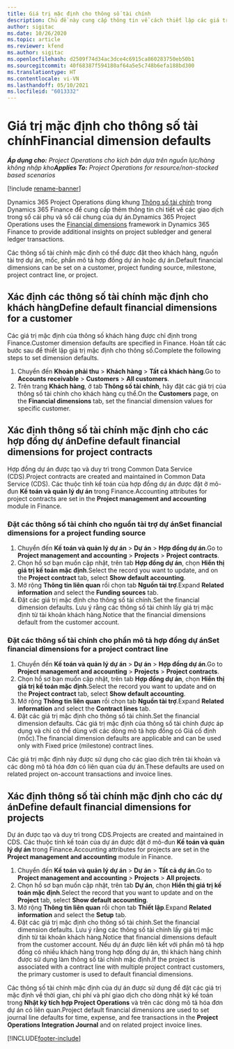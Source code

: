 ```yaml
---
title: Giá trị mặc định cho thông số tài chính
description: Chủ đề này cung cấp thông tin về cách thiết lập các giá trị mặc định cho thông số tài chính.
author: sigitac
ms.date: 10/26/2020
ms.topic: article
ms.reviewer: kfend
ms.author: sigitac
ms.openlocfilehash: d2509f74d34ac3dce4c6915ca860283750eb50b1
ms.sourcegitcommit: 40f68387f594180af64a5e5c748b6efa188bd300
ms.translationtype: HT
ms.contentlocale: vi-VN
ms.lasthandoff: 05/10/2021
ms.locfileid: "6013332"
---
```

# <a name="financial-dimension-defaults"></a><span data-ttu-id="20d78-103">Giá trị mặc định cho thông số tài chính</span><span class="sxs-lookup"><span data-stu-id="20d78-103">Financial dimension defaults</span></span>

<span data-ttu-id="20d78-104">_**Áp dụng cho:** Project Operations cho kịch bản dựa trên nguồn lực/hàng không nhập kho_</span><span class="sxs-lookup"><span data-stu-id="20d78-104">_**Applies To:** Project Operations for resource/non-stocked based scenarios_</span></span>

[!include [rename-banner](~/includes/cc-data-platform-banner.md)]

<span data-ttu-id="20d78-105">Dynamics 365 Project Operations dùng khung [Thông số tài chính](/dynamics365/finance/general-ledger/financial-dimensions) trong Dynamics 365 Finance để cung cấp thêm thông tin chi tiết về các giao dịch trong sổ cái phụ và sổ cái chung của dự án.</span><span class="sxs-lookup"><span data-stu-id="20d78-105">Dynamics 365 Project Operations uses the [Financial dimensions](/dynamics365/finance/general-ledger/financial-dimensions) framework in Dynamics 365 Finance to provide additional insights on project subledger and general ledger transactions.</span></span>

<span data-ttu-id="20d78-106">Các thông số tài chính mặc định có thể được đặt theo khách hàng, nguồn tài trợ dự án, mốc, phần mô tả hợp đồng dự án hoặc dự án.</span><span class="sxs-lookup"><span data-stu-id="20d78-106">Default financial dimensions can be set on a customer, project funding source, milestone, project contract line, or project.</span></span>

## <a name="define-default-financial-dimensions-for-a-customer"></a><span data-ttu-id="20d78-107">Xác định các thông số tài chính mặc định cho khách hàng</span><span class="sxs-lookup"><span data-stu-id="20d78-107">Define default financial dimensions for a customer</span></span>

<span data-ttu-id="20d78-108">Các giá trị mặc định của thông số khách hàng được chỉ định trong Finance.</span><span class="sxs-lookup"><span data-stu-id="20d78-108">Customer dimension defaults are specified in Finance.</span></span> <span data-ttu-id="20d78-109">Hoàn tất các bước sau để thiết lập giá trị mặc định cho thông số.</span><span class="sxs-lookup"><span data-stu-id="20d78-109">Complete the following steps to set dimension defaults.</span></span>

1. <span data-ttu-id="20d78-110">Chuyển đến **Khoản phải thu** > **Khách hàng** > **Tất cả khách hàng**.</span><span class="sxs-lookup"><span data-stu-id="20d78-110">Go to **Accounts receivable** > **Customers** > **All customers**.</span></span>
2. <span data-ttu-id="20d78-111">Trên trang **Khách hàng**, ở tab **Thông số tài chính**, hãy đặt các giá trị của thông số tài chính cho khách hàng cụ thể.</span><span class="sxs-lookup"><span data-stu-id="20d78-111">On the **Customers** page, on the **Financial dimensions** tab, set the financial dimension values for specific customer.</span></span>

## <a name="define-default-financial-dimensions-for-project-contracts"></a><span data-ttu-id="20d78-112">Xác định thông số tài chính mặc định cho các hợp đồng dự án</span><span class="sxs-lookup"><span data-stu-id="20d78-112">Define default financial dimensions for project contracts</span></span>

<span data-ttu-id="20d78-113">Hợp đồng dự án được tạo và duy trì trong Common Data Service (CDS).</span><span class="sxs-lookup"><span data-stu-id="20d78-113">Project contracts are created and maintained in Common Data Service (CDS).</span></span> <span data-ttu-id="20d78-114">Các thuộc tính kế toán của hợp đồng dự án được đặt ở mô-đun **Kế toán và quản lý dự án** trong Finance.</span><span class="sxs-lookup"><span data-stu-id="20d78-114">Accounting attributes for project contracts are set in the **Project management and accounting** module in Finance.</span></span>

### <a name="set-financial-dimensions-for-a-project-funding-source"></a><span data-ttu-id="20d78-115">Đặt các thông số tài chính cho nguồn tài trợ dự án</span><span class="sxs-lookup"><span data-stu-id="20d78-115">Set financial dimensions for a project funding source</span></span>

1. <span data-ttu-id="20d78-116">Chuyển đến **Kế toán và quản lý dự án** > **Dự án** > **Hợp đồng dự án**.</span><span class="sxs-lookup"><span data-stu-id="20d78-116">Go to **Project management and accounting** > **Projects** > **Project contracts**.</span></span>
2. <span data-ttu-id="20d78-117">Chọn hồ sơ bạn muốn cập nhật, trên tab **Hợp đồng dự án**, chọn **Hiển thị giá trị kế toán mặc định**.</span><span class="sxs-lookup"><span data-stu-id="20d78-117">Select the record you want to update, and on the **Project contract** tab, select **Show default accounting**.</span></span>
3. <span data-ttu-id="20d78-118">Mở rộng **Thông tin liên quan** rồi chọn tab **Nguồn tài trợ**.</span><span class="sxs-lookup"><span data-stu-id="20d78-118">Expand **Related information** and select the **Funding sources** tab.</span></span>
4. <span data-ttu-id="20d78-119">Đặt các giá trị mặc định cho thông số tài chính.</span><span class="sxs-lookup"><span data-stu-id="20d78-119">Set the financial dimension defaults.</span></span> <span data-ttu-id="20d78-120">Lưu ý rằng các thông số tài chính lấy giá trị mặc định từ tài khoản khách hàng.</span><span class="sxs-lookup"><span data-stu-id="20d78-120">Notice that the financial dimensions default from the customer account.</span></span>

### <a name="set-financial-dimensions-for-a-project-contract-line"></a><span data-ttu-id="20d78-121">Đặt các thông số tài chính cho phần mô tả hợp đồng dự án</span><span class="sxs-lookup"><span data-stu-id="20d78-121">Set financial dimensions for a project contract line</span></span>

1. <span data-ttu-id="20d78-122">Chuyển đến **Kế toán và quản lý dự án** > **Dự án** > **Hợp đồng dự án**.</span><span class="sxs-lookup"><span data-stu-id="20d78-122">Go to **Project management and accounting** > **Projects** > **Project contracts**.</span></span>
2. <span data-ttu-id="20d78-123">Chọn hồ sơ bạn muốn cập nhật, trên tab **Hợp đồng dự án**, chọn **Hiển thị giá trị kế toán mặc định**.</span><span class="sxs-lookup"><span data-stu-id="20d78-123">Select the record you want to update and on the **Project contract** tab, select **Show default accounting**.</span></span>
3. <span data-ttu-id="20d78-124">Mở rộng **Thông tin liên quan** rồi chọn tab **Nguồn tài trợ**.</span><span class="sxs-lookup"><span data-stu-id="20d78-124">Expand **Related information** and select the **Contract lines** tab.</span></span>
4. <span data-ttu-id="20d78-125">Đặt các giá trị mặc định cho thông số tài chính.</span><span class="sxs-lookup"><span data-stu-id="20d78-125">Set the financial dimension defaults.</span></span> <span data-ttu-id="20d78-126">Các giá trị mặc định của thông số tài chính được áp dụng và chỉ có thể dùng với các dòng mô tả hợp đồng có Giá cố định (mốc).</span><span class="sxs-lookup"><span data-stu-id="20d78-126">The financial dimension defaults are applicable and can be used only with Fixed price (milestone) contract lines.</span></span>

<span data-ttu-id="20d78-127">Các giá trị mặc định này được sử dụng cho các giao dịch trên tài khoản và các dòng mô tả hóa đơn có liên quan của dự án.</span><span class="sxs-lookup"><span data-stu-id="20d78-127">These defaults are used on related project on-account transactions and invoice lines.</span></span>

## <a name="define-default-financial-dimensions-for-projects"></a><span data-ttu-id="20d78-128">Xác định thông số tài chính mặc định cho các dự án</span><span class="sxs-lookup"><span data-stu-id="20d78-128">Define default financial dimensions for projects</span></span>

<span data-ttu-id="20d78-129">Dự án được tạo và duy trì trong CDS.</span><span class="sxs-lookup"><span data-stu-id="20d78-129">Projects are created and maintained in CDS.</span></span> <span data-ttu-id="20d78-130">Các thuộc tính kế toán của dự án được đặt ở mô-đun **Kế toán và quản lý dự án** trong Finance.</span><span class="sxs-lookup"><span data-stu-id="20d78-130">Accounting attributes for projects are set in the **Project management and accounting** module in Finance.</span></span>

1. <span data-ttu-id="20d78-131">Chuyển đến **Kế toán và quản lý dự án** > **Dự án** > **Tất cả dự án**.</span><span class="sxs-lookup"><span data-stu-id="20d78-131">Go to **Project management and accounting** > **Projects** > **All projects**.</span></span>
2. <span data-ttu-id="20d78-132">Chọn hồ sơ bạn muốn cập nhật, trên tab **Dự án**, chọn **Hiển thị giá trị kế toán mặc định**.</span><span class="sxs-lookup"><span data-stu-id="20d78-132">Select the record that you want to update and on the **Project** tab, select **Show default accounting**.</span></span>
3. <span data-ttu-id="20d78-133">Mở rộng **Thông tin liên quan** rồi chọn tab **Thiết lập**.</span><span class="sxs-lookup"><span data-stu-id="20d78-133">Expand **Related information** and select the **Setup** tab.</span></span>
4. <span data-ttu-id="20d78-134">Đặt các giá trị mặc định cho thông số tài chính.</span><span class="sxs-lookup"><span data-stu-id="20d78-134">Set the financial dimension defaults.</span></span> <span data-ttu-id="20d78-135">Lưu ý rằng các thông số tài chính lấy giá trị mặc định từ tài khoản khách hàng.</span><span class="sxs-lookup"><span data-stu-id="20d78-135">Notice that financial dimensions default from the customer account.</span></span> <span data-ttu-id="20d78-136">Nếu dự án được liên kết với phần mô tả hợp đồng có nhiều khách hàng trong hợp đồng dự án, thì khách hàng chính được sử dụng làm thông số tài chính mặc định.</span><span class="sxs-lookup"><span data-stu-id="20d78-136">If the project is associated with a contract line with multiple project contract customers, the primary customer is used to default financial dimensions.</span></span>

<span data-ttu-id="20d78-137">Các thông số tài chính mặc định của dự án được sử dụng để đặt các giá trị mặc định về thời gian, chi phí và phí giao dịch cho dòng nhật ký kế toán trong **Nhật ký tích hợp Project Operations** và trên các dòng mô tả hóa đơn dự án có liên quan.</span><span class="sxs-lookup"><span data-stu-id="20d78-137">Project default financial dimensions are used to set journal line defaults for time, expense, and fee transactions in the **Project Operations Integration Journal** and on related project invoice lines.</span></span>


[!INCLUDE[footer-include](../includes/footer-banner.md)]